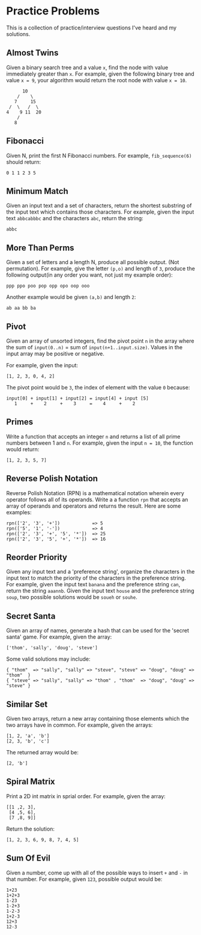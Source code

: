 Practice Problems
=================
This is a collection of practice/interview questions I've heard and my solutions.

Almost Twins
------------
Given a binary search tree and a value `x`, find the node with value immediately
greater than `x`. For example, given the following binary tree and value `x = 9`,
your algorithm would return the root node with value `x = 10`.

          10
        /    \
       7     15
     /  \   /  \
    4    9 11  20
        /
       8

Fibonacci
---------
Given N, print the first N Fibonacci numbers. For example, `fib_sequence(6)` should
return:

    0 1 1 2 3 5

Minimum Match
-------------
Given an input text and a set of characters, return the shortest substring of the
input text which contains those characters. For example, given the input text
`abbcabbbc` and the characters `abc`, return the string:

    abbc

More Than Perms
---------------
Given a set of letters and a length N, produce all possible output. (Not permutation).
For example, give the letter `(p,o)` and length of `3`, produce the following
output(in any order you want, not just my example order):

    ppp ppo poo pop opp opo oop ooo

Another example would be given `(a,b)` and length `2`:

    ab aa bb ba

Pivot
-----
Given an array of unsorted integers, find the pivot point `n` in the array where
the sum of `input(0..n)` = sum of `input(n+1..input.size)`. Values in the input
array may be positive or negative.

For example, given the input:

    [1, 2, 3, 0, 4, 2]

The pivot point would be `3`, the index of element with the value `0` because:

    input[0] + input[1] + input[2] = input[4] + input [5]
       1     +    2     +    3     =    4     +    2

Primes
------
Write a function that accepts an integer `n` and returns a list of all prime
numbers between 1 and `n`. For example, given the input `n = 10`, the function
would return:

    [1, 2, 3, 5, 7]

Reverse Polish Notation
-----------------------
Reverse Polish Notation (RPN) is a mathematical notation wherein every operator
follows all of its operands. Write a a function `rpn` that accepts an array of
operands and operators and returns the result. Here are some examples:

    rpn(['2', '3', '+'])            => 5
    rpn(['5', '1', '-'])            => 4
    rpn(['2', '3', '+', '5', '*'])  => 25
    rpn(['2', '3', '5', '+', '*'])  => 16

Reorder Priority
----------------
Given any input text and a 'preference string', organize the characters in the
input text to match the priority of the characters in the preference string.
For example, given the input text `banana` and the preference string `can`,
return the string `aaannb`. Given the input text `house` and the preference
string `soup`, two possible solutions would be `soueh` or `souhe`.

Secret Santa
------------
Given an array of names, generate a hash that can be used for the 'secret santa'
game. For example, given the array:

    ['thom', 'sally', 'doug', 'steve']

Some valid solutions may include:

    { "thom"  => "sally", "sally" => "steve", "steve" => "doug", "doug" => "thom"  }
    { "steve" => "sally", "sally" => "thom" , "thom"  => "doug", "doug" => "steve" }

Similar Set
-----------
Given two arrays, return a new array containing those elements which the two
arrays have in common. For example, given the arrays:

    [1, 2, 'a', 'b']
    [2, 3, 'b', 'c']

The returned array would be:

    [2, 'b']

Spiral Matrix
-------------
Print a 2D int matrix in sprial order. For example, given the array:

    [[1 ,2, 3],
     [4 ,5, 6],
     [7 ,8, 9]]

Return the solution:

    [1, 2, 3, 6, 9, 8, 7, 4, 5]

Sum Of Evil
-----------
Given a number, come up with all of the possible ways to insert `+` and `-` in
that number. For example, given `123`, possible output would be:

    1+23
    1+2+3
    1-23
    1-2+3
    1-2-3
    1+2-3
    12+3
    12-3
